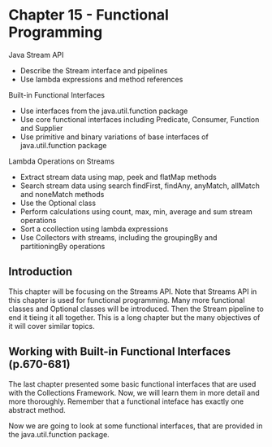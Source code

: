 # Chapter 15 - Functional Programming

Java Stream API
- Describe the Stream interface and pipelines
- Use lambda expressions and method references

Built-in Functional Interfaces
- Use interfaces from the java.util.function package
- Use core functional interfaces including Predicate, Consumer, Function and Supplier
- Use primitive and binary variations of base interfaces of java.util.function package
  
Lambda Operations on Streams
- Extract stream data using map, peek and flatMap methods
- Search stream data using search findFirst, findAny, anyMatch, allMatch and noneMatch methods
- Use the Optional class
- Perform calculations using count, max, min, average and sum stream operations
- Sort a ccollection using lambda expressions
- Use Collectors with streams, including the groupingBy and partitioningBy operations

## Introduction

This chapter will be focusing on the Streams API. Note that Streams API in this chapter is used for functional programming. Many more functional classes and Optional classes will be introduced. Then the Stream pipeline to end it tieing it all together. This is a long chapter but the many objectives of it will cover similar topics.

## Working with Built-in Functional Interfaces (p.670-681)

The last chapter presented some basic functional interfaces that are used with the Collections Framework. Now, we will learn them in more detail and more thoroughly. Remember that a functional inteface has exactly one abstract method. 

Now we are going to look at some functional interfaces, that are provided in the java.util.function package.
